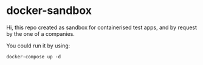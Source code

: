 # docker-sandbox
Hi, this repo created as sandbox for containerised test apps, and by request by the one of a companies.

You could run it by using:

`docker-compose up -d`
